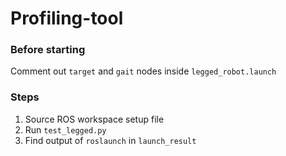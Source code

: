 # Profiling-tool

### Before starting

Comment out `target` and `gait` nodes inside `legged_robot.launch`

### Steps
1. Source ROS workspace setup file
2. Run `test_legged.py`
3. Find output of `roslaunch` in `launch_result`
